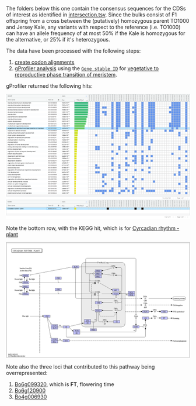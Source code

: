 The folders below this one contain the consensus sequences for the CDSs of interest as identified in 
[intersection.tsv](intersection.tsv). Since the bulks consist of F1 offspring from a cross between the (putatively) 
homozygous parent TO1000 and Jersey Kale, any variants with respect to the reference (i.e. TO1000) can have an allele 
frequency of at most 50% if the Kale is homozygous for the alternative, or 25% if it's heterozygous.

The data have been processed with the following steps:

1. [create codon alignments](README_alignments.md)
2. [gProfiler analysis](https://biit.cs.ut.ee/gplink/l/5AaY0UNkTs) using the [`Gene stable ID`](mart_export_vegetative_to_reproductive_phase_transition_of_meristem.tsv) for 
[vegetative to reproductive phase transition of meristem](http://www.informatics.jax.org/vocab/gene_ontology/GO:0010228).

gProfiler returned the following hits:

![](../../doc/gProfiler_boleracea_9-5-2019_4-18-48_PM.png)

Note the bottom row, with the KEGG hit, which is for [Cyrcadian rhythm - plant](https://www.genome.jp/kegg-bin/show_pathway?ko04712)

![](../../doc/ko04712.png)

Note also the three loci that contributed to this pathway being overrepresented:

1. [Bo6g099320](Bo6g099320/combined-aligned.fasta), which is **FT**, flowering time
2. [Bo6g120900](Bo6g120900/combined-aligned.fasta)
3. [Bo4g006930](Bo4g006930/combined-aligned.fasta)


